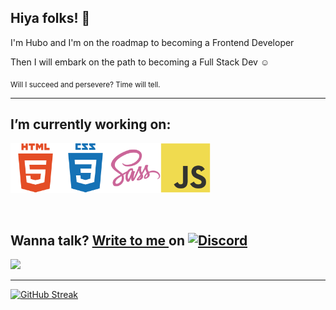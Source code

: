 ## Hiya folks! 🤘

<p>I'm Hubo and I'm on the roadmap to becoming a Frontend Developer</p>
<p>Then I will embark on the path to becoming a Full Stack Dev ☺</p>
<sub>Will I succeed and persevere? Time will tell.</sub>
<hr>

## I’m currently working on:

<img src="https://github.com/devicons/devicon/raw/master/icons/html5/html5-plain-wordmark.svg" alt="HTML5" width="80" height="80"><img src="https://github.com/devicons/devicon/raw/master/icons/css3/css3-plain-wordmark.svg" alt="CSS3" width="80" height="80"><img src="https://github.com/devicons/devicon/raw/master/icons/sass/sass-original.svg" alt="Sass" width="80" height="80"><img src="https://github.com/devicons/devicon/raw/master/icons/javascript/javascript-original.svg" alt="JavaScript" width="80" height="80">

<br>

## Wanna talk? <a href="https://discord.com/users/328176942815903744" target="_blank">Write to me </a>  on   <a href="https://discord.com/users/328176942815903744" target="_blank"><img src="https://assets-global.website-files.com/6257adef93867e50d84d30e2/636e0b5061df29d55a92d945_full_logo_blurple_RGB.svg" alt="Discord" width="160px"></a> 

<a href="https://discord.com/users/328176942815903744" target="_blank">![](https://dcbadge.vercel.app/api/shield/328176942815903744?theme=discord-inverted)</a>

<hr>

[![GitHub Streak](https://streak-stats.demolab.com?user=HubiBubi23&theme=tokyonight&hide_border=true&date_format=j%20M%5B%20Y%5D)](https://git.io/streak-stats)

